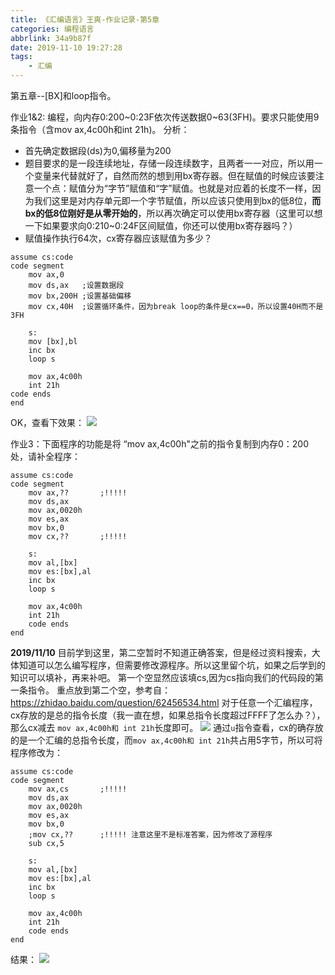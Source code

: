 ```yaml
---
title: 《汇编语言》王爽-作业记录-第5章
categories: 编程语言
abbrlink: 34a9b87f
date: 2019-11-10 19:27:28
tags:
	- 汇编
---
```

第五章--[BX]和loop指令。

作业1&2: 编程，向内存0:200\~0:23F依次传送数据0\~63(3FH)。要求只能使用9条指令（含mov ax,4c00h和int 21h)。
分析：
<!-- more -->
- 首先确定数据段(ds)为0,偏移量为200
- 题目要求的是一段连续地址，存储一段连续数字，且两者一一对应，所以用一个变量来代替就好了，自然而然的想到用bx寄存器。但在赋值的时候应该要注意一个点：赋值分为“字节”赋值和“字”赋值。也就是对应着的长度不一样，因为我们这里是对内存单元即一个字节赋值，所以应该只使用到bx的低8位，**而bx的低8位刚好是从零开始的**，所以再次确定可以使用bx寄存器（这里可以想一下如果要求向0:210\~0:24F区间赋值，你还可以使用bx寄存器吗？）
- 赋值操作执行64次，cx寄存器应该赋值为多少？
```
assume cs:code
code segment
	mov ax,0
	mov ds,ax	;设置数据段
	mov bx,200H	;设置基础偏移
	mov cx,40H  ;设置循环条件，因为break loop的条件是cx==0，所以设置40H而不是3FH
	
	s:	
	mov [bx],bl
	inc bx
	loop s

	mov ax,4c00h
	int 21h
code ends
end
```
OK，查看下效果：
![](https://pic.superbed.cn/item/5dc7f6168e0e2e3ee9032081.jpg)

作业3：下面程序的功能是将 “mov ax,4c00h"之前的指令复制到内存0：200处，请补全程序：
```
assume cs:code
code segment
	mov ax,?? 		;!!!!!
	mov ds,ax	
	mov ax,0020h
	mov es,ax
	mov bx,0
	mov cx,??		;!!!!!

	s: 
	mov al,[bx]
	mov es:[bx],al
	inc bx
	loop s

	mov ax,4c00h
	int 21h
	code ends
end
```
**2019/11/10** 目前学到这里，第二空暂时不知道正确答案，但是经过资料搜索，大体知道可以怎么编写程序，但需要修改源程序。所以这里留个坑，如果之后学到的知识可以填补，再来补吧。
第一个空显然应该填cs,因为cs指向我们的代码段的第一条指令。
重点放到第二个空，参考自：https://zhidao.baidu.com/question/62456534.html
对于任意一个汇编程序，cx存放的是总的指令长度（我一直在想，如果总指令长度超过FFFF了怎么办？），那么cx减去	`mov ax,4c00h和 int 21h`长度即可。
![](https://pic.superbed.cn/item/5dc7faf68e0e2e3ee90451d8.jpg)
通过`u`指令查看，cx的确存放的是一个汇编的总指令长度，而`mov ax,4c00h和 int 21h`共占用5字节，所以可将程序修改为：

```
assume cs:code
code segment
	mov ax,cs 		;!!!!!
	mov ds,ax	
	mov ax,0020h
	mov es,ax
	mov bx,0
	;mov cx,??		;!!!!! 注意这里不是标准答案，因为修改了源程序
	sub cx,5

	s: 
	mov al,[bx]
	mov es:[bx],al
	inc bx
	loop s

	mov ax,4c00h
	int 21h
	code ends
end
```
结果：
![](https://pic.superbed.cn/item/5dc7f95d8e0e2e3ee9040288.jpg)